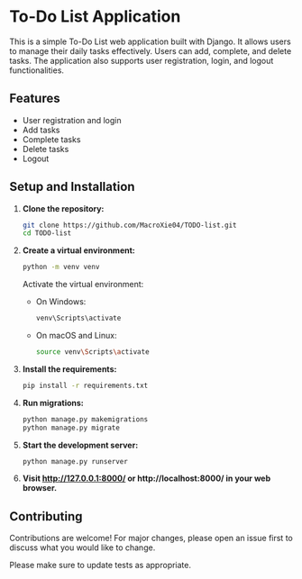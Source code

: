 # To-Do List Application

This is a simple To-Do List web application built with Django. It allows users to manage their daily tasks effectively. Users can add, complete, and delete tasks. The application also supports user registration, login, and logout functionalities.

## Features

- User registration and login
- Add tasks
- Complete tasks
- Delete tasks
- Logout


## Setup and Installation

1. **Clone the repository:**
   ```bash
   git clone https://github.com/MacroXie04/TODO-list.git
   cd TODO-list
   ```

2. **Create a virtual environment:**
   ```bash
   python -m venv venv
   ```
    Activate the virtual environment:
    - On Windows:
        ```bash
        venv\Scripts\activate
        ```
    - On macOS and Linux:
        ```bash
        source venv\Scripts\activate
        ```

3. **Install the requirements:**
    ```bash
    pip install -r requirements.txt
    ```
4. **Run migrations:**
    ```bash
    python manage.py makemigrations
    python manage.py migrate
   ```
   
5. **Start the development server:**
    ```bash
    python manage.py runserver
    ```

6. **Visit http://127.0.0.1:8000/ or http://localhost:8000/ in your web browser.**

## Contributing

Contributions are welcome! For major changes, please open an issue first to discuss what you would like to change.

Please make sure to update tests as appropriate.